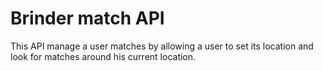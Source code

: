 # Brinder match API

This API manage a user matches by allowing a user to set its location and look for matches around his current location.
